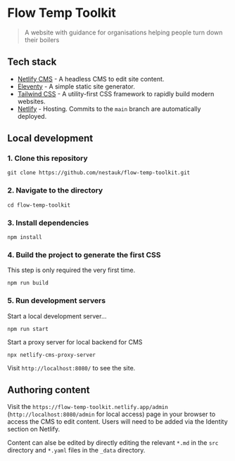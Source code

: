 # Flow Temp Toolkit

> A website with guidance for organisations helping people turn down their boilers

## Tech stack

- [Netlify CMS](https://www.netlifycms.org/) - A headless CMS to edit site content.
- [Eleventy](https://www.11ty.dev/) - A simple static site generator.
- [Tailwind CSS](https://tailwindcss.com/) - A utility-first CSS framework to rapidly build modern websites.
- [Netlify](https://www.netlify.com/) - Hosting. Commits to the `main` branch are automatically deployed.

## Local development

### 1. Clone this repository

```
git clone https://github.com/nestauk/flow-temp-toolkit.git
```

### 2. Navigate to the directory

```
cd flow-temp-toolkit
```

### 3. Install dependencies

```
npm install
```

### 4. Build the project to generate the first CSS

This step is only required the very first time.

```
npm run build
```

### 5. Run development servers

Start a local development server...

```
npm run start
```

Start a proxy server for local backend for CMS

```
npx netlify-cms-proxy-server
```

Visit `http://localhost:8080/` to see the site.

## Authoring content

Visit the `https://flow-temp-toolkit.netlify.app/admin` (`http://localhost:8080/admin` for local access) page in your browser to access the CMS to edit content. Users will need to be added via the Identity section on Netlify.

Content can alse be edited by directly editing the relevant `*.md` in the `src` directory and `*.yaml` files in the `_data` directory.
